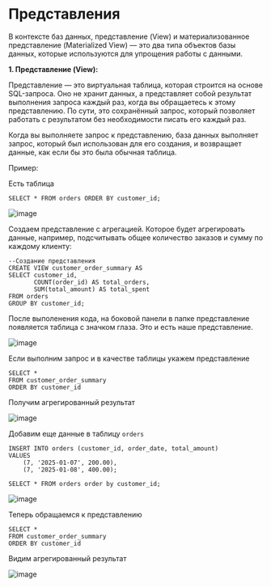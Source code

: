 # **Представления**

В контексте баз данных, представление (View) и материализованное представление (Materialized View) — это два типа объектов базы данных, которые используются для упрощения работы с данными. 

**1. Представление (View):**

Представление — это виртуальная таблица, которая строится на основе SQL-запроса. Оно не хранит данных, а представляет собой результат выполнения запроса каждый раз, когда вы обращаетесь к этому представлению. 
По сути, это сохранённый запрос, который позволяет работать с результатом без необходимости писать его каждый раз.

Когда вы выполняете запрос к представлению, база данных выполняет запрос, который был использован для его создания, и возвращает данные, как если бы это была обычная таблица.

Пример:

Есть таблица

```
SELECT * FROM orders ORDER BY customer_id;
```

![image](https://github.com/user-attachments/assets/359b3167-8824-4ed9-8f1d-e8442b2838bb)

Создаем представление с агрегацией.
Которое будет агрегировать данные, например, подсчитывать общее количество заказов и сумму по каждому клиенту:

```
--Создание представления
CREATE VIEW customer_order_summary AS
SELECT customer_id, 
       COUNT(order_id) AS total_orders, 
       SUM(total_amount) AS total_spent
FROM orders
GROUP BY customer_id;
```

После выполенения кода, на боковой панели в папке представление появляется таблица с значком глаза. Это и есть наше представление.

![image](https://github.com/user-attachments/assets/266e21fd-4f22-4044-8004-b754dd6f3841)

Если выполним запрос и в качестве таблицы укажем представление

```
SELECT *
FROM customer_order_summary
ORDER BY customer_id
```

Получим агрегированный результат

![image](https://github.com/user-attachments/assets/1525683b-4ab4-4e27-9c1e-0529de74a761)

Добавим еще данные в таблицу `orders`

```
INSERT INTO orders (customer_id, order_date, total_amount)
VALUES
    (7, '2025-01-07', 200.00),
    (7, '2025-01-08', 400.00);
```

```
SELECT * FROM orders order by customer_id;
```

![image](https://github.com/user-attachments/assets/8044295f-d5c6-4cd6-bd06-64661a8f6635)

Теперь обращаемся к представлению

```
SELECT *
FROM customer_order_summary
ORDER BY customer_id
```

Видим агрегированный результат

![image](https://github.com/user-attachments/assets/a3ada027-184e-4e6e-a79b-5dfa967b1a08)







